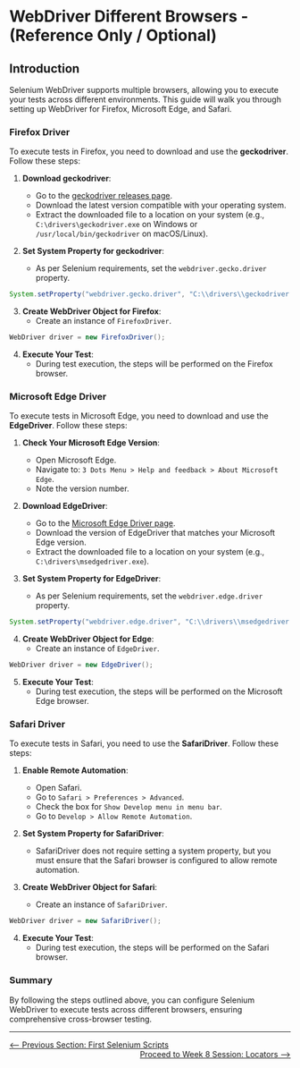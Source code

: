 # WebDriver Different Browsers - (Reference Only / Optional)

## Introduction

Selenium WebDriver supports multiple browsers, allowing you to execute your tests across different environments. This guide will walk you through setting up WebDriver for Firefox, Microsoft Edge, and Safari.

### Firefox Driver

To execute tests in Firefox, you need to download and use the **geckodriver**. Follow these steps:

1. **Download geckodriver**:
   - Go to the [geckodriver releases page](https://github.com/mozilla/geckodriver/releases).
   - Download the latest version compatible with your operating system.
   - Extract the downloaded file to a location on your system (e.g., `C:\drivers\geckodriver.exe` on Windows or `/usr/local/bin/geckodriver` on macOS/Linux).

2. **Set System Property for geckodriver**:
   - As per Selenium requirements, set the `webdriver.gecko.driver` property.

```java
System.setProperty("webdriver.gecko.driver", "C:\\drivers\\geckodriver.exe");
```

3. **Create WebDriver Object for Firefox**:
   - Create an instance of `FirefoxDriver`.

```java
WebDriver driver = new FirefoxDriver();
```

4. **Execute Your Test**:
   - During test execution, the steps will be performed on the Firefox browser.

### Microsoft Edge Driver

To execute tests in Microsoft Edge, you need to download and use the **EdgeDriver**. Follow these steps:

1. **Check Your Microsoft Edge Version**:
   - Open Microsoft Edge.
   - Navigate to: `3 Dots Menu > Help and feedback > About Microsoft Edge`.
   - Note the version number.

2. **Download EdgeDriver**:
   - Go to the [Microsoft Edge Driver page](https://developer.microsoft.com/en-us/microsoft-edge/tools/webdriver/).
   - Download the version of EdgeDriver that matches your Microsoft Edge version.
   - Extract the downloaded file to a location on your system (e.g., `C:\drivers\msedgedriver.exe`).

3. **Set System Property for EdgeDriver**:
   - As per Selenium requirements, set the `webdriver.edge.driver` property.

```java
System.setProperty("webdriver.edge.driver", "C:\\drivers\\msedgedriver.exe");
```

4. **Create WebDriver Object for Edge**:
   - Create an instance of `EdgeDriver`.

```java
WebDriver driver = new EdgeDriver();
```

5. **Execute Your Test**:
   - During test execution, the steps will be performed on the Microsoft Edge browser.

### Safari Driver

To execute tests in Safari, you need to use the **SafariDriver**. Follow these steps:

1. **Enable Remote Automation**:
   - Open Safari.
   - Go to `Safari > Preferences > Advanced`.
   - Check the box for `Show Develop menu in menu bar`.
   - Go to `Develop > Allow Remote Automation`.

2. **Set System Property for SafariDriver**:
   - SafariDriver does not require setting a system property, but you must ensure that the Safari browser is configured to allow remote automation.

3. **Create WebDriver Object for Safari**:
   - Create an instance of `SafariDriver`.

```java
WebDriver driver = new SafariDriver();
```

4. **Execute Your Test**:
   - During test execution, the steps will be performed on the Safari browser.

### Summary

By following the steps outlined above, you can configure Selenium WebDriver to execute tests across different browsers, ensuring comprehensive cross-browser testing.

---

<div style="width: 100%">
<a href='first-selenium-script.md'><-- Previous Section: First Selenium Scripts</a>
<div align="right"><a href='../8-locators/index.md'> Proceed to Week 8 Session: Locators --></a></div>
</div>
